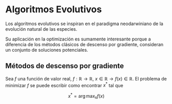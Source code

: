 # Algoritmos Evolutivos

Los algoritmos evolutivos se inspiran en el paradigma neodarwiniano de la evolución natural de las especies.

Su aplicación en la optimización es sumamente interesante porque a diferencia de los métodos clásicos de descenso por gradiente, consideran un conjunto de soluciones potenciales.

## Métodos de descenso por gradiente

Sea $f$ una función de valor real, $f: \mathbb R \rightarrow \mathbb R$, $x \in \mathbb{R}  \rightarrow f(x) \in \mathbb{R}$. El problema de minimizar $f$ se puede escribir como encontrar $x^*$ tal que

$$
x^* = \arg \max_{x} f(x)
$$
